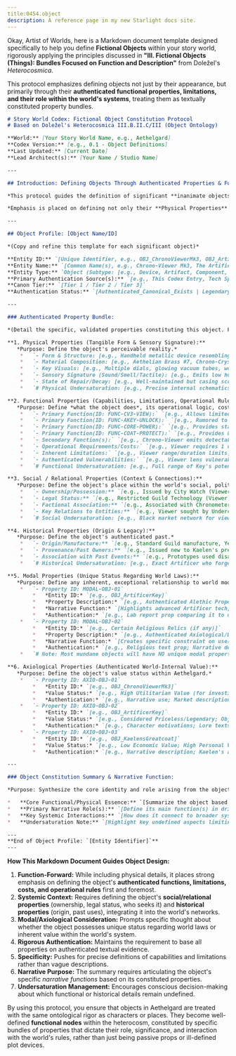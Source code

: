 ```yaml
---
title:0454.object
description: A reference page in my new Starlight docs site.
---
```

Okay, Artist of Worlds, here is a Markdown document template designed specifically to help you define **Fictional Objects** within your story world, rigorously applying the principles discussed in **"III. Fictional Objects (Things): Bundles Focused on Function and Description"** from Doležel's *Heterocosmica*.

This protocol emphasizes defining objects not just by their appearance, but primarily through their **authenticated functional properties, limitations, and their role within the world's systems**, treating them as textually constituted property bundles.

```markdown
# Story World Codex: Fictional Object Constitution Protocol
# Based on Doležel's Heterocosmica III.B.II.C/III (Object Ontology)

**World:** [Your Story World Name, e.g., Aethelgard]
**Codex Version:** [e.g., 0.1 - Object Definitions]
**Last Updated:** [Current Date]
**Lead Architect(s):** [Your Name / Studio Name]

---

## Introduction: Defining Objects Through Authenticated Properties & Function

*This protocol guides the definition of significant **inanimate objects** (artifacts, technologies, tools, key props, etc.) within the [Your Story World Name] heterocosm. Following Doležel's framework, these objects exist solely as **bundles of properties authenticated** by the narrative discourse (this Codex, core narratives). Their reality is textual, not necessarily analogous to real-world counterparts.*

*Emphasis is placed on defining not only their **Physical Properties** (appearance, material) but, crucially, their **Functional Properties** (capabilities, limitations, costs, operational rules) and their **Relational Properties** (ownership, history, systemic role). Ensure properties are clearly authenticated and internally consistent with world modalities.*

---

## Object Profile: [Object Name/ID]

*(Copy and refine this template for each significant object)*

**Entity ID:** `[Unique Identifier, e.g., OBJ_ChronoViewerMk3, OBJ_ArtificerKey, OBJ_StandardAutomatonCore, OBJ_KaelensGreatcoat]`
**Entity Name:** `[Common Name(s), e.g., Chrono-Viewer Mk3, The Artificer Key, Standard Automaton Power Core, Kaelen's Greatcoat]`
**Entity Type:** `Object (Subtype: [e.g., Device, Artifact, Component, Clothing, Weapon, Mundane Item])`
**Primary Authentication Source(s):** `[e.g., This Codex Entry, Tech Spec Doc v1.2, Narrative Scene Ch. 7, Visual Design Ref ZZZ]`
**Canon Tier:** `[Tier 1 / Tier 2 / Tier 3]`
**Authentication Status:** `[Authenticated_Canonical_Exists | Legendary_PropertiesUncertain | Rumored | etc.]`

---

### Authenticated Property Bundle:

*(Detail the specific, validated properties constituting this object. Focus on function and physical description.)*

**1. Physical Properties (Tangible Form & Sensory Signature):**
   *Purpose: Define the object's perceivable reality.*
    *   `- Form & Structure: [e.g., Handheld metallic device resembling complex pocket watch; Ornate key forged from unknown crystalline metal; Cylindrical brass casing housing intricate gear matrix; Heavy, floor-length woolen coat.]` # Auth: [Source]
    *   `- Material Composition: [e.g., Aethelian Brass #7, Chrono-Crystal lens array, insulated wiring; Unknown Artificer Alloy (properties TBD/Mysterious); Standard Guild-issue Brass/Steel; Heavy-gauge, oiled wool, reinforced synth-leather patches.]` # Auth: [Source]
    *   `- Key Visuals: [e.g., Multiple dials, glowing vacuum tubes, worn leather grip; Intricate geometric etchings that seem to shift subtly; Visible power conduits, standardized connection ports; Faded dark grey color, numerous authenticated patches/repairs, worn collar/cuffs.]` # Auth: [Source]
    *   `- Sensory Signature (Sound/Smell/Tactile): [e.g., Emits low hum & ozone smell when active, feels warm; Cool to touch, weight seems inconsistent with size, silent; Faint ticking/whirring when powered, smells of lubricant; Smells of rain, damp wool, faint pipe tobacco, feels heavy/coarse.]` # Auth: [Source]
    *   `- State of Repair/Decay: [e.g., Well-maintained but casing scratched (Mk3); Appears ancient but physically pristine (Key); Mass-produced, functional but prone to wear (Core); Heavily worn, repeatedly mended (Coat).]` # Auth: [Source]
    *   `# Physical Undersaturation: [e.g., Precise internal schematics; Exact weight of Key; Origin of wool for coat.]`

**2. Functional Properties (Capabilities, Limitations, Operational Rules):**
   *Purpose: Define *what the object does*, its operational logic, costs, and weaknesses. This is often the most crucial category for objects.*
    *   `- Primary Function(ID: FUNC-CV3-VIEW):` `[e.g., Allows limited viewing of past temporal echoes (see Modalities/Tech Spec for precise limits/rules).]`
    *   `- Primary Function(ID: FUNC-AKEY-UNLOCK):` `[e.g., Rumored to unlock any Artificer-designed mechanism (scope unconfirmed).]`
    *   `- Primary Function(ID: FUNC-CORE-POWER):` `[e.g., Provides standard power output for Class I-IV Automatons for approx. 12 hours per winding/charge.]`
    *   `- Primary Function(ID: FUNC-COAT-PROTECT):` `[e.g., Provides basic protection against Aethelgard's authenticated rain/cold; multiple pockets for carrying small items.]`
    *   `- Secondary Function(s):` `[e.g., Chrono-Viewer emits detectable temporal signature when active; Key resonates near other Artificer tech; Core logs basic operational data (Guild accessible); Coat provides minor social signifier (non-Guild affiliation).]`
    *   `- Operational Requirements/Costs:` `[e.g., Viewer requires 1 unit Refined Dust per 4.7 min; Key requires specific user attunement?; Core requires daily winding/charging; Coat requires regular cleaning/patching.]`
    *   `- Inherent Limitations:` `[e.g., Viewer range/duration limits, cannot alter past; Key function unverified/potentially dangerous; Core prone to memory loop decay; Coat offers no protection against temporal effects or significant physical harm.]`
    *   `- Authenticated Vulnerabilities:` `[e.g., Viewer lens vulnerable to sonic fracture; Key material might destabilize near Aberrations?; Core susceptible to EMP; Coat flammable, easily torn.]`
    *   `# Functional Undersaturation: [e.g., Full range of Key's potential functions; Core's precise failure rate; Coat's thermal insulation value.]`

**3. Social / Relational Properties (Context & Connections):**
   *Purpose: Define the object's place within the world's social, political, economic systems.*
    *   `- Ownership/Possession:** `[e.g., Issued by City Watch (Viewer); Currently possessed by CHAR_Kaelen_01 (Key - secretly); Standardized Guild component (Core); Personal possession of CHAR_Kaelen_01 (Coat).]` # Auth: [Source]
    *   `- Legal Status:** `[e.g., Restricted Guild Technology (Viewer); Illegal Artificer Artifact (Key); Regulated Industrial Component (Core); Unrestricted Personal Item (Coat).]` # Auth: [Source]
    *   `- Factional Association:** `[e.g., Associated with Chronometers Guild (Viewer); Associated with Artificers/Mystery (Key); Associated with Gearwrights Guild (Core); Associated with owner's status (Coat).]` # Auth: [Source]
    *   `- Key Relations to Entities:** `[e.g., Viewer sought by Undercity tech thieves; Key sought by all major Factions; Core required by Automatons; Coat linked intrinsically to Kaelen's identity.]` # Auth: [Source]
    *   `# Social Undersaturation: [e.g., Black market network for viewers; Full list of factions seeking the Key.]`

**4. Historical Properties (Origin & Legacy):**
   *Purpose: Define the object's authenticated past.*
    *   `- Origin/Manufacture:** `[e.g., Standard Guild manufacture, Year 305 AR (Viewer); Forged in Mythic Age, Artificer origin (Key - part legend, part authenticated analysis); Mass-produced Gearwright design, ongoing production (Core); Acquired by Kaelen approx. Year 310 AR, previous history unknown (Coat).]` # Auth: [Source]
    *   `- Provenance/Past Owners:** `[e.g., Issued new to Kaelen's predecessor; Unknown/Core Mystery (Key); Standard issue part (Core); Unknown pre-Kaelen (Coat).]` # Auth: [Source]
    *   `- Association with Past Events:** `[e.g., Prototypes used disastrously in HIST_Event_FirstParadox (Viewer); Rumored use during The Shattering (Key); Cores from specific era known for flaws (Core); Coat acquired shortly after Kaelen's appearance/amnesia (Coat).]` # Auth: [Source]
    *   `# Historical Undersaturation: [e.g., Exact Artificer who forged Key; Detailed manufacturing history of specific Core unit; Coat's original maker.]`

**5. Modal Properties (Unique Status Regarding World Laws):**
   *Purpose: Define any inherent, exceptional relationship to world modalities.*
    *   `- Property ID: MODAL-OBJ-01`
        *   *Entity ID:* `[e.g., OBJ_ArtificerKey]`
        *   *Property Description:* `[e.g., Authenticated Alethic Property: Immune to standard temporal decay/corrosion effects that affect current Guild alloys.]`
        *   *Narrative Function:* `[Highlights advanced Artificer tech; makes it durable; potential clue to its nature.]`
        *   *Authentication:* `[e.g., Lab report prop comparing it to other metals.]`
    *   `- Property ID: MODAL-OBJ-02`
        *   *Entity ID:* `[e.g., Certain Religious Relics (if any)]`
        *   *Property Description:* `[e.g., Authenticated Axiological/Deontic Property: Designated 'Sacred', cannot be handled by the 'Unworthy' without authenticated negative consequences (e.g., physical pain, madness).]`
        *   *Narrative Function:* `[Creates specific constraint on use/transport; adds religious/mythic layer.]`
        *   *Authentication:* `[e.g., Religious text prop; Narrative depiction of consequences.]`
    *   `# Note: Most mundane objects will have NO unique modal properties, simply operating under general world rules.`

**6. Axiological Properties (Authenticated World-Internal Value):**
   *Purpose: Define the object's value status within Aethelgard.*
    *   `- Property ID: AXIO-OBJ-01`
        *   *Entity ID:* `[e.g., OBJ_ChronoViewerMk3]`
        *   *Value Status:* `[e.g., High Utilitarian Value (for investigation); High Economic Value (black market); Negative Axiological Association (tool of potentially unethical surveillance by some groups).]`
        *   *Authentication:* `[e.g., Narrative use; Market descriptions; Dialogue reflecting ethical concerns.]`
    *   `- Property ID: AXIO-OBJ-02`
        *   *Entity ID:* `[e.g., OBJ_ArtificerKey]`
        *   *Value Status:* `[e.g., Considered Priceless/Legendary; Object of Intense Desire/Fear; Positive Axiological value for those seeking 'True History', Negative for those fearing Artificer Hubris.]`
        *   *Authentication:* `[e.g., Character motivations; Lore texts; Faction goals.]`
    *   `- Property ID: AXIO-OBJ-03`
        *   *Entity ID:* `[e.g., OBJ_KaelensGreatcoat]`
        *   *Value Status:* `[e.g., Low Economic Value; High Personal Value (to Kaelen - practical use, identity marker); Aesthetically 'Worn/Imperfect' (positive or negative depending on viewer's axiology - Guild vs. Undercity).]`
        *   *Authentication:* `[e.g., Narrative description; Kaelen's attachment/maintenance.]`

---

### Object Constitution Summary & Narrative Function:

*Purpose: Synthesize the core identity and role arising from the object's property bundle.*

*   **Core Functional/Physical Essence:** `[Summarize the object based on its most defining properties. e.g., The Chrono-Viewer Mk3 is constituted as a complex but flawed **diagnostic tool** (Function) housed in durable but worn **brass** (Physical). Its core capability (viewing echoes) is severely constrained by **authenticated limitations** (range, duration, cost, risk), making it a source of **limited knowledge and narrative friction** rather than an easy solution.]`
*   **Primary Narrative Role(s):** `[Define its main function(s) in driving plot or characterizing entities. e.g., Information Source (Limited/Flawed); Plot Device (Requires specific fuel/use); Source of Conflict (Theft/Control); Character Prop (Defines Kaelen's investigative nature); Thematic Object (Representing unreliable memory/cost of knowledge).]`
*   **Key Systemic Interactions:** `[How does it connect to broader systems? e.g., Directly tied to Chrono-Tech system & its rules; impacts Economy (Dust usage/black market); possession affects Social/Political standing.]`
*   **Undersaturation Note:** `[Highlight key undefined aspects limiting its function or providing mystery. e.g., Precise failure rate under stress; Full range of echoes it *cannot* perceive.]`

---
**End of Object Profile: `[Entity Identifier]`**
---
```

**How This Markdown Document Guides Object Design:**

1.  **Function-Forward:** While including physical details, it places strong emphasis on defining the object's **authenticated functions, limitations, costs, and operational rules** first and foremost.
2.  **Systemic Context:** Requires defining the object's **social/relational properties** (ownership, legal status, who seeks it) and **historical properties** (origin, past uses), integrating it into the world's networks.
3.  **Modal/Axiological Consideration:** Prompts specific thought about whether the object possesses unique status regarding world laws or inherent value within the world's system.
4.  **Rigorous Authentication:** Maintains the requirement to base all properties on authenticated textual evidence.
5.  **Specificity:** Pushes for precise definitions of capabilities and limitations rather than vague descriptions.
6.  **Narrative Purpose:** The summary requires articulating the object's specific *narrative functions* based on its constituted properties.
7.  **Undersaturation Management:** Encourages conscious decision-making about which functional or historical details remain undefined.

By using this protocol, you ensure that objects in Aethelgard are treated with the same ontological rigor as characters or places. They become well-defined **functional nodes** within the heterocosm, constituted by specific bundles of properties that dictate their role, significance, and interaction with the world's rules, rather than just being passive props or ill-defined plot devices.